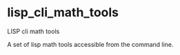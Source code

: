 # lisp_cli_math_tools
LISP cli math tools



A set of lisp math tools accessible from the command line.

















